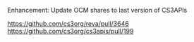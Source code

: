 Enhancement: Update OCM shares to last version of CS3APIs

https://github.com/cs3org/reva/pull/3646
https://github.com/cs3org/cs3apis/pull/199